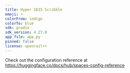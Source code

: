 ```yaml
---
title: Hyper SD15 Scribble
emoji: 🔥
colorFrom: indigo
colorTo: blue
sdk: gradio
sdk_version: 4.27.0
app_file: app.py
pinned: false
license: openrail++
---
```


Check out the configuration reference at https://huggingface.co/docs/hub/spaces-config-reference
